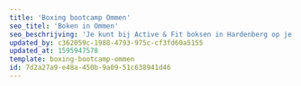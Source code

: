 ```yaml
---
title: 'Boxing bootcamp Ommen'
seo_titel: 'Boken in Ommen'
seo_beschrijving: 'Je kunt bij Active & Fit boksen in Hardenberg op je eigen niveau. Zet je lichaam flink aan het werk door intensieve trainingen met veel variatie. Bij boksen train je lichaam en geest, met name uithoudingsvermogen, kracht, snelheid, lenigheid en mentale weerbaarheid.'
updated_by: c362059c-1988-4793-975c-cf3fd60a5155
updated_at: 1595947578
template: boxing-bootcamp-ommen
id: 7d2a27a9-e48a-450b-9a09-51c638941d46
---
```

